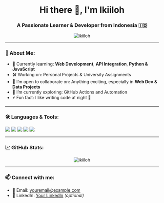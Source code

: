 <h1 align="center">Hi there 👋, I'm Ikiiloh</h1>
<h3 align="center">A Passionate Learner & Developer from Indonesia 🇮🇩</h3>

<p align="center">
  <img src="https://komarev.com/ghpvc/?username=ikiiloh&label=Profile%20views&color=0e75b6&style=flat" alt="ikiiloh" />
</p>

---

### 💫 About Me:
- 🌱 Currently learning: **Web Development**, **API Integration**, **Python & JavaScript**
- 🛠️ Working on: Personal Projects & University Assignments
- 👯 I’m open to collaborate on: Anything exciting, especially in **Web Dev & Data Projects**
- 🧠 I’m currently exploring: GitHub Actions and Automation
- ⚡ Fun fact: I like writing code at night 🌙

---

### 🛠️ Languages & Tools:
<p>
  <img src="https://img.shields.io/badge/PHP-777BB4?style=for-the-badge&logo=php&logoColor=white"/>
  <img src="https://img.shields.io/badge/JavaScript-F0DB4F?style=for-the-badge&logo=javascript&logoColor=black"/>
  <img src="https://img.shields.io/badge/Python-306998?style=for-the-badge&logo=python&logoColor=white"/>
  <img src="https://img.shields.io/badge/HTML5-E34F26?style=for-the-badge&logo=html5&logoColor=white"/>
  <img src="https://img.shields.io/badge/CSS3-1572B6?style=for-the-badge&logo=css3&logoColor=white"/>
</p>

---

### 📈 GitHub Stats:
<p align="center">
  <img src="https://github-readme-stats.vercel.app/api?username=ikiiloh&show_icons=true&theme=github_dark" alt="ikiiloh" />
</p>

---

### 📫 Connect with me:
- 📧 Email: [youremail@example.com](mailto:youremail@example.com)
- 💼 LinkedIn: [Your LinkedIn](#) *(optional)*
